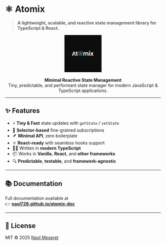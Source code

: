 # ⚛️ Atomix

> **A lightweight, scalable, and reactive state management library for TypeScript & React.**

<p align="center">
  <a href="https://atomix-doc.vercel.app/">
    <img src="https://github.com/naol728/Atomix/blob/main/atomixlogo.jpeg?raw=true" alt="Atomix Logo" width="120" />
  </a>
</p>

<p align="center">
  <b>Minimal Reactive State Management</b><br />
  Tiny, predictable, and performant state manager for modern JavaScript & TypeScript applications.
</p>

---

## ✨ Features

- ⚡ **Tiny & Fast** state updates with `getState` / `setState`
- 🎯 **Selector-based** fine-grained subscriptions
- 🪶 **Minimal API**, zero boilerplate
- ⚛️ **React-ready** with seamless hooks support
- 🧑‍💻 Written in **modern TypeScript**
- 📦 Works in **Vanilla**, **React**, and **other frameworks**
- 🔍 **Predictable**, **testable**, and **framework-agnostic**

---

## 📚 Documentation

Full documentation available at  
👉 **[naol728.github.io/atomix-doc](https://atomix-doc.vercel.app/)**

---

## 📝 License

MIT © 2025 [Naol Meseret](https://github.com/naol728)
